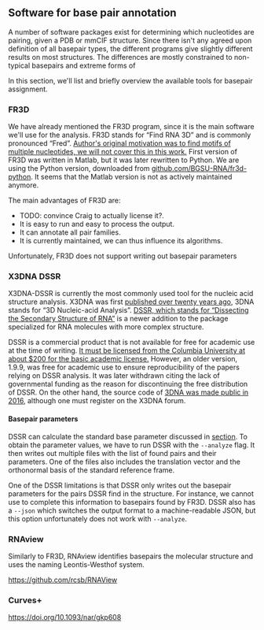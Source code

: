 ## Software for base pair annotation

A number of software packages exist for determining which nucleotides are pairing, given a PDB or mmCIF structure.
Since there isn't any agreed upon definition of all basepair types, the different programs give slightly different results on most structures.
The differences are mostly constrained to non-typical basepairs and extreme forms of 

In this section, we'll list and briefly overview the available tools for basepair assignment.


### FR3D

We have already mentioned the FR3D program, since it is the main software we'll use for the analysis.
FR3D stands for “Find RNA 3D” and is commonly pronounced “Fred”.
[Author's original motivation was to find motifs of multiple nucleotides, we will not cover this in this work.](https://www.bgsu.edu/research/rna/software/fr3d.html)
First version of FR3D was written in Matlab, but it was later rewritten to Python.
We are using the Python version, downloaded from [github.com/BGSU-RNA/fr3d-python](https://github.com/BGSU-RNA/fr3d-python).
It seems that the Matlab version is not as actively maintained anymore.


The main advantages of FR3D are:

<!-- * It is freely available including the source code. -->
* TODO: convince Craig to actually license it?.
* It is easy to run and easy to process the output.
* It can annotate all pair families.
* It is currently maintained, we can thus influence its algorithms.

Unfortunately, FR3D does not support writing out basepair parameters

### X3DNA DSSR

X3DNA-DSSR is currently the most commonly used tool for the nucleic acid structure analysis.
X3DNA was first [published over twenty years ago](https://doi.org/10.1093/nar/gkg680), 3DNA stands for “3D Nucleic-acid Analysis”.
[DSSR, which stands for “Dissecting the Secondary Structure of RNA”](https://doi.org/10.1093/nar/gkv716) is a newer addition to the package specialized for RNA molecules with more complex structure.

DSSR is a commercial product that is not available for free for academic use at the time of writing.
[It must be licensed from the Columbia University at about $200 for the basic academic license.](https://inventions.techventures.columbia.edu/technologies/dssr-an-integrated--CU20391)
However, an older version, 1.9.9, was free for academic use to ensure reproducibility of the papers relying on DSSR analysis.
It was later withdrawn citing the lack of governmental funding as the reason for discontinuing the free distribution of DSSR.
On the other hand, the source code of [3DNA was made public in 2016](https://x3dna.org/highlights/3dna-c-source-code-is-available), although one must register on the X3DNA forum.

#### Basepair parameters

DSSR can calculate the standard base parameter discussed in [section](./2-oview-5-base-parameters.md).
To obtain the parameter values, we have to run DSSR with the `--analyze` flag.
It then writes out multiple files with the list of found pairs and their parameters.
One of the files also includes the translation vector and the orthonormal basis of the standard reference frame.

One of the DSSR limitations is that DSSR only writes out the basepair parameters for the pairs DSSR find in the structure.
For instance, we cannot use to complete this information to basepairs found by FR3D.
DSSR also has a `--json` which switches the output format to a machine-readable JSON, but this option unfortunately does not work with `--analyze`.


### RNAview

Similarly to FR3D, RNAview identifies basepairs the molecular structure and uses the naming Leontis-Westhof system.

https://github.com/rcsb/RNAView


### Curves+

https://doi.org/10.1093/nar/gkp608
